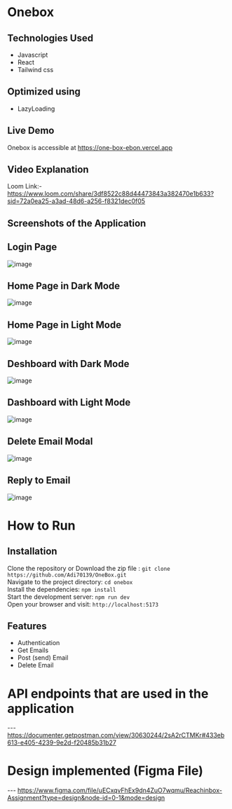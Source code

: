 # Onebox

## Technologies Used 
  - Javascript
  - React
  - Tailwind css

## Optimized using

   - LazyLoading

## Live Demo

Onebox is accessible at https://one-box-ebon.vercel.app

## Video Explanation

Loom Link:- https://www.loom.com/share/3df8522c88d44473843a382470e1b633?sid=72a0ea25-a3ad-48d6-a256-f8321dec0f05

## Screenshots of the Application
## Login Page

![image](https://github.com/user-attachments/assets/5f0514c6-22b0-445d-83eb-1774e215373f)

## Home Page in Dark Mode

![image](https://github.com/user-attachments/assets/62371b0b-27ec-4681-84a9-f0fc471c9501)

## Home Page in Light Mode

![image](https://github.com/user-attachments/assets/a27533fc-56ef-4ef8-bbb5-d1e6323626e7)

## Deshboard with Dark Mode

 ![image](https://github.com/user-attachments/assets/e8433754-c070-4326-97bc-279421892cf7)

## Dashboard with Light Mode

![image](https://github.com/user-attachments/assets/ae93c1b6-fa50-40f4-9abe-c14bece06650)

## Delete Email Modal

![image](https://github.com/user-attachments/assets/e177ae3b-7fc0-4052-a41c-c8149a5a56d0)

## Reply to Email

![image](https://github.com/user-attachments/assets/0fd7562d-a79d-4e2e-b4ba-871a85f307b6)


 # How to Run <br/>
 
   <h2>Installation</h2>
   
   Clone the repository or Download the zip file :  ``` git clone https://github.com/Adi70139/OneBox.git ``` <br/>
   Navigate to the project directory:   ``` cd onebox ``` <br/>
   Install the dependencies:   ``` npm install ``` <br/>
   Start the development server:   ``` npm run dev ``` <br/>
   Open your browser and visit:   ``` http://localhost:5173 ``` <br/>
   
   ## Features 
   
  - Authentication
  - Get Emails
  - Post (send) Email
  - Delete Email

# API endpoints that are used in the application 
  --- https://documenter.getpostman.com/view/30630244/2sA2rCTMKr#433eb613-e405-4239-9e2d-f20485b31b27

# Design implemented (Figma File)
  --- https://www.figma.com/file/uECxqvFhEx9dn4ZuO7wqmu/Reachinbox-Assignment?type=design&node-id=0-1&mode=design
